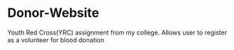 # Donor-Website
Youth Red Cross(YRC) assignment from my college. Allows user to register as a volunteer for blood donation
